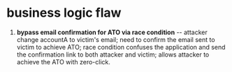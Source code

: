 # business logic flaw

1. **bypass email confirmation for ATO via race condition** -- attacker change accountA to victim's email; need to confirm the email sent to victim to achieve ATO; race condition confuses the application and send the confirmation link to both attacker and victim; allows attacker to achieve the ATO with zero-click.